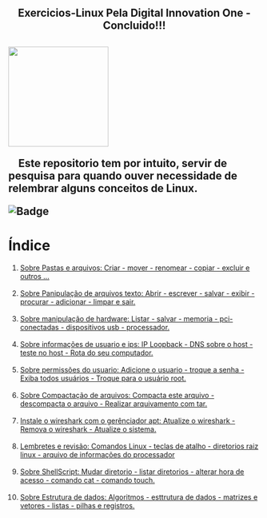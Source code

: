 <h2 align="center"> Exercicios-Linux Pela  Digital  Innovation One - Concluido!!!<h2>
<img src = https://github.com/Fas-naWeb/Curso-de-Linux---Concluido/blob/main/Aprendendo_Linux/src/recursos/Tux.svg.png width=200px>

<p>&nbsp&nbsp&nbsp Este repositorio tem por intuito, servir de pesquisa para quando ouver necessidade de relembrar alguns conceitos de Linux.</p>
 
![Badge](http://img.shields.io/static/v1?label=STATUS-DO-CURSO&message=%20CONCLUIDO&color=GREEN&style=for-the-badge)

# Índice 

<ol>
  <li>
   <a href = "https://github.com/Fas-naWeb/Curso-de-Linux---Concluido/blob/main/Aprendendo_Linux/src/Exercicios_linux/Exercicio_revisao_01.java">
   Sobre Pastas e arquivos: Criar - mover - renomear  - copiar - excluir e outros ...
   </a>
  </li> 
  <br>
  <li>
    <a href="https://github.com/Fas-naWeb/Curso-de-Linux---Concluido/blob/main/Aprendendo_Linux/src/Exercicios_linux/Exercicio_revisao_02.java">
    Sobre Panipulação de arquivos texto: Abrir - escrever - salvar - exibir - procurar - adicionar - limpar e sair.
    </a>
  </li>
  <br>
  <li>
    <a href="https://github.com/Fas-naWeb/Curso-de-Linux---Concluido/blob/main/Aprendendo_Linux/src/Exercicios_linux/Exercicio_revisao_03.java">
	   Sobre manipulação de hardware: Listar - salvar - memoria - pci-conectadas - dispositivos usb - processador.
    </a>
  </li>
  <br>
  <li>
    <a href="https://github.com/Fas-naWeb/Curso-de-Linux---Concluido/blob/main/Aprendendo_Linux/src/Exercicios_linux/Exercicio_revisao_04.java">
      Sobre informações de usuario e ips: IP Loopback - DNS sobre o host - teste no host -  Rota do seu computador.
    </a>
  </li>
  <br>
  <li>
    <a href="https://github.com/Fas-naWeb/Curso-de-Linux---Concluido/blob/main/Aprendendo_Linux/src/Exercicios_linux/Exercicio_revisao_05.java">
      Sobre permissões do usuario: Adicione o usuario - troque a senha - Exiba todos usuários -  Troque para o usuário root.
    </a>
  </li>
  <br>
  <li>
    <a href="https://github.com/Fas-naWeb/Curso-de-Linux---Concluido/blob/main/Aprendendo_Linux/src/Exercicios_linux/Exercicio_revisao_06.java">
     Sobre Compactação de arquivos:  Compacta este arquivo - descompacta o arquivo - Realizar arquivamento com tar.
    </a>
  </li>
  <br>
  <li>
    <a href=https://github.com/Fas-naWeb/Curso-de-Linux---Concluido/blob/main/Aprendendo_Linux/src/Exercicios_linux/Exercicio_revisao_07.java">
     Instale o wireshark com o gerênciador apt: Atualize o wireshark - Remova o wireshark - Atualize o sistema.
    </a>
  </li>
  <br>
  <li>
    <a href="https://github.com/Fas-naWeb/Curso-de-Linux---Concluido/blob/main/Aprendendo_Linux/src/Exercicios_linux/LembreteDaRevisao.java">
      Lembretes e revisão: Comandos Linux - teclas de atalho - diretorios raiz linux - arquivo de informações do processador
    </a>
  </li>
  <br>
  <li>
    <a href="https://github.com/Fas-naWeb/Curso-de-Linux---Concluido/blob/main/Aprendendo_Linux/src/Exercicios_linux/ShellScript.java">
     Sobre ShellScript: Mudar diretorio - listar diretorios - alterar hora de acesso - comando cat - comando touch.
    </a>
  </li>
  <br>
  <li>
    <a href="https://github.com/Fas-naWeb/Curso-de-Linux---Concluido/blob/main/Aprendendo_Linux/src/Exercicios_linux/SobreEstruturaDeDados.java">
      Sobre Estrutura de dados: Algoritmos - esttrutura de dados - matrizes e vetores  -  listas  - pilhas e registros.
    </a>
   </li>
</ol>

